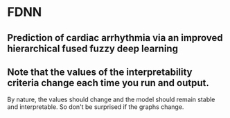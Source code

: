 # FDNN
Prediction of cardiac arrhythmia via an improved hierarchical fused fuzzy deep learning
-
## Note that the values ​​of the interpretability criteria change each time you run and output.
By nature, the values ​​should change and the model should remain stable and interpretable. So don't be surprised if the graphs change.
